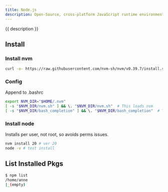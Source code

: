 ```yaml
---
title: Node.js
description: Open-Source, cross-platform JavaScript runtime environment
---
```


{{ description }}

## Install

### Install nvm

```bash
curl -o- https://raw.githubusercontent.com/nvm-sh/nvm/v0.39.7/install.sh | bash
```

### Config

Append to .bashrc

```bash
export NVM_DIR="$HOME/.nvm"
[ -s "$NVM_DIR/nvm.sh" ] && \. "$NVM_DIR/nvm.sh"  # This loads nvm
[ -s "$NVM_DIR/bash_completion" ] && \. "$NVM_DIR/bash_completion"  # This loads nvm bash_completion
```

### Install node

Installs per user, not root, so avoids perms issues.

```bash
nvm install 20 # ver 20
node -v # test install
```

## List Installed Pkgs

```bash
$ npm list
/home/anne
|_(empty)
```
